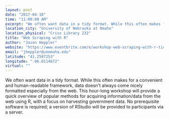 ```yaml
---
layout: post
date: "2017-04-18"
time: "11:00:00 AM"
excerpt: "We often want data in a tidy format. While this often makes for a convenient and human-readable framework, data doesn't always come nicely ..."
location_city: "University of Nebraska at Omaha"
location_physical: "Criss Library 232"
title: "Web Scraping with R"
author: "Jason Heppler"
website: "https://www.eventbrite.com/e/workshop-web-scraping-with-r-tickets-33012178314"
email: "jheppler@unomaha.edu"
latitude: "41.2587253"
longitude: "-96.0114672"
virtual: ""
---
```


We often want data in a tidy format. While this often makes for a convenient and human-readable framework, data doesn't always come nicely formatted especially from the web. This hour-long workshop will provide a quick overview of popular methods for acquiring information/data from the web using R, with a focus on harvesting government data.  No prerequisite software is required; a version of RStudio will be provided to participants via a server. 


